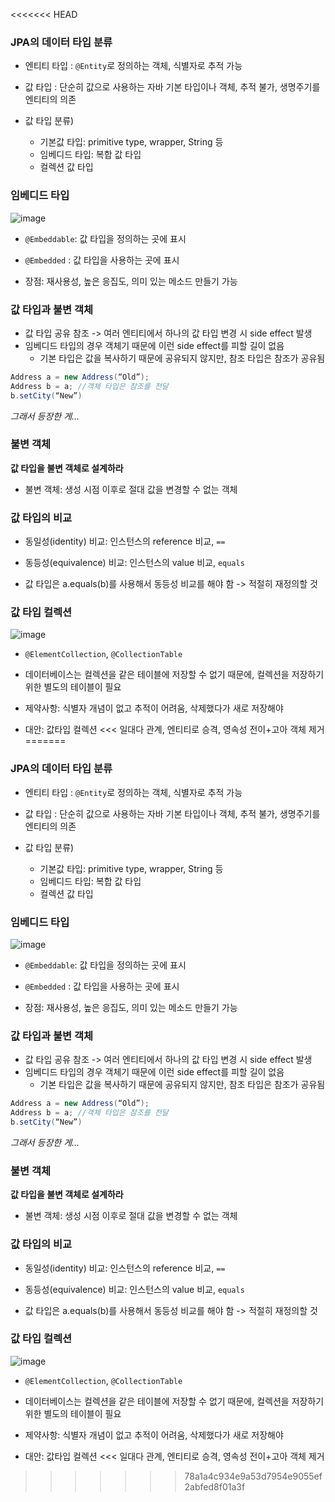 <<<<<<< HEAD
### JPA의 데이터 타입 분류

- 엔티티 타입 : `@Entity`로 정의하는 객체, 식별자로 추적 가능

- 값 타입 : 단순히 값으로 사용하는 자바 기본 타입이나 객체, 추적 불가, 생명주기를 엔티티의 의존

- 값 타입 분류)
  - 기본값 타입: primitive type, wrapper, String 등
  - 임베디드 타입: 복합 값 타입
  - 컬렉션 값 타입

### 임베디드 타입

![image](https://user-images.githubusercontent.com/57944099/169679647-3bea007d-1697-4c47-a199-ee0e58fa5e39.png)

- `@Embeddable`: 값 타입을 정의하는 곳에 표시
- `@Embedded` : 값 타입을 사용하는 곳에 표시

- 장점: 재사용성, 높은 응집도, 의미 있는 메소드 만들기 가능

### 값 타입과 불변 객체

- 값 타입 공유 참조 -> 여러 엔티티에서 하나의 값 타입 변경 시 side effect 발생
- 임베디드 타입의 경우 객체기 때문에 이런 side effect를 피할 길이 없음
  - 기본 타입은 값을 복사하기 때문에 공유되지 않지만, 참조 타입은 참조가 공유됨

```java
Address a = new Address(“Old”);
Address b = a; //객체 타입은 참조를 전달
b.setCity(“New”)
```

_그래서 등장한 게..._

### 불변 객체

**값 타입을 불변 객체로 설계하라**

- 불변 객체: 생성 시점 이후로 절대 값을 변경할 수 없는 객체

### 값 타입의 비교

- 동일성(identity) 비교: 인스턴스의 reference 비교, `==`
- 동등성(equivalence) 비교: 인스턴스의 value 비교, `equals`

- 값 타입은 a.equals(b)를 사용해서 동등성 비교를 해야 함 -> 적절히 재정의할 것

### 값 타입 컬렉션

![image](https://user-images.githubusercontent.com/57944099/169680054-3dbbc179-d6cb-4942-93a7-54c5e59ab7f6.png)

- `@ElementCollection`, `@CollectionTable`
- 데이터베이스는 컬렉션을 같은 테이블에 저장할 수 없기 때문에, 컬렉션을 저장하기 위한 별도의 테이블이 필요

- 제약사항: 식별자 개념이 없고 추적이 어려움, 삭제했다가 새로 저장해야
- 대안: 값타입 컬렉션 <<< 일대다 관계, 엔티티로 승격, 영속성 전이+고아 객체 제거
=======
### JPA의 데이터 타입 분류

- 엔티티 타입 : `@Entity`로 정의하는 객체, 식별자로 추적 가능

- 값 타입 : 단순히 값으로 사용하는 자바 기본 타입이나 객체, 추적 불가, 생명주기를 엔티티의 의존

- 값 타입 분류)
    - 기본값 타입: primitive type, wrapper, String 등
    - 임베디드 타입: 복합 값 타입
    - 컬렉션 값 타입

### 임베디드 타입
![image](https://user-images.githubusercontent.com/57944099/169679647-3bea007d-1697-4c47-a199-ee0e58fa5e39.png)

- `@Embeddable`: 값 타입을 정의하는 곳에 표시
- `@Embedded` : 값 타입을 사용하는 곳에 표시

- 장점: 재사용성, 높은 응집도, 의미 있는 메소드 만들기 가능

### 값 타입과 불변 객체

- 값 타입 공유 참조 -> 여러 엔티티에서 하나의 값 타입 변경 시 side effect 발생
- 임베디드 타입의 경우 객체기 때문에 이런 side effect를 피할 길이 없음 
    - 기본 타입은 값을 복사하기 때문에 공유되지 않지만, 참조 타입은 참조가 공유됨
````java
Address a = new Address(“Old”);
Address b = a; //객체 타입은 참조를 전달 
b.setCity(“New”)
````

_그래서 등장한 게..._
### 불변 객체

**값 타입을 불변 객체로 설계하라**
- 불변 객체: 생성 시점 이후로 절대 값을 변경할 수 없는 객체

### 값 타입의 비교
- 동일성(identity) 비교: 인스턴스의 reference 비교, `==`
- 동등성(equivalence) 비교: 인스턴스의 value 비교, `equals`

- 값 타입은 a.equals(b)를 사용해서 동등성 비교를 해야 함 -> 적절히 재정의할 것

### 값 타입 컬렉션
![image](https://user-images.githubusercontent.com/57944099/169680054-3dbbc179-d6cb-4942-93a7-54c5e59ab7f6.png)
- `@ElementCollection`, `@CollectionTable`
- 데이터베이스는 컬렉션을 같은 테이블에 저장할 수 없기 때문에, 컬렉션을 저장하기 위한 별도의 테이블이 필요

- 제약사항: 식별자 개념이 없고 추적이 어려움, 삭제했다가 새로 저장해야
- 대안: 값타입 컬렉션 <<< 일대다 관계, 엔티티로 승격, 영속성 전이+고아 객체 제거

>>>>>>> 78a1a4c934e9a53d7954e9055ef2abfed8f01a3f
